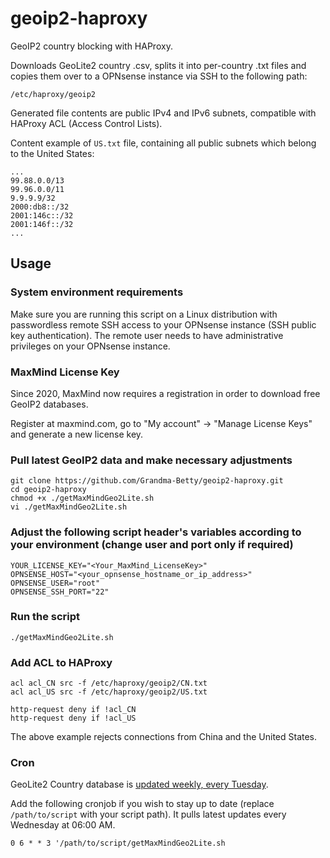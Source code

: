 # geoip2-haproxy

GeoIP2 country blocking with HAProxy.

Downloads GeoLite2 country .csv, splits it into per-country .txt files and copies them over to a OPNsense instance via SSH to the following path:

```/etc/haproxy/geoip2```

Generated file contents are public IPv4 and IPv6 subnets, compatible with HAProxy ACL (Access Control Lists).

Content example of ```US.txt``` file, containing all public subnets which belong to the United States:

```
...
99.88.0.0/13
99.96.0.0/11
9.9.9.9/32
2000:db8::/32
2001:146c::/32
2001:146f::/32
...
```

## Usage

### System environment requirements

Make sure you are running this script on a Linux distribution with passwordless remote SSH access to your OPNsense instance (SSH public key authentication).
The remote user needs to have administrative privileges on your OPNsense instance.

### MaxMind License Key

Since 2020, MaxMind now requires a registration in order to download free GeoIP2 databases.

Register at maxmind.com, go to "My account" -> "Manage License Keys" and generate a new license key.

### Pull latest GeoIP2 data and make necessary adjustments
```
git clone https://github.com/Grandma-Betty/geoip2-haproxy.git
cd geoip2-haproxy
chmod +x ./getMaxMindGeo2Lite.sh
vi ./getMaxMindGeo2Lite.sh
```

### Adjust the following script header's variables according to your environment (change user and port only if required)
```
YOUR_LICENSE_KEY="<Your_MaxMind_LicenseKey>"
OPNSENSE_HOST="<your_opnsense_hostname_or_ip_address>"
OPNSENSE_USER="root"
OPNSENSE_SSH_PORT="22"
```

### Run the script
```
./getMaxMindGeo2Lite.sh
```

### Add ACL to HAProxy
```
acl acl_CN src -f /etc/haproxy/geoip2/CN.txt
acl acl_US src -f /etc/haproxy/geoip2/US.txt

http-request deny if !acl_CN
http-request deny if !acl_US
```

The above example rejects connections from China and the United States.

### Cron

GeoLite2 Country database is [updated weekly, every Tuesday](https://dev.maxmind.com/geoip/geoip2/geolite2/).

Add the following cronjob if you wish to stay up to date (replace `/path/to/script`
with your script path). It pulls latest updates every Wednesday at 06:00 AM.

``
0 6 * * 3 '/path/to/script/getMaxMindGeo2Lite.sh
``
